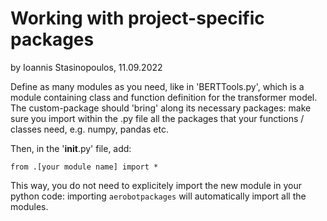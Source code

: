 # Working with project-specific packages

by Ioannis Stasinopoulos, 11.09.2022

Define as many modules as you need, like in 'BERTTools.py', which is a module containing class and function definition for the transformer model.
The custom-package should 'bring' along its necessary packages: make sure you import within the .py file all the packages that your functions / classes need, e.g. numpy, pandas etc. 

Then, in the '__init__.py' file, add:
```
from .[your module name] import *
```
This way, you do not need to explicitely import the new module in your python code: importing ```aerobotpackages``` will automatically import all the modules.
